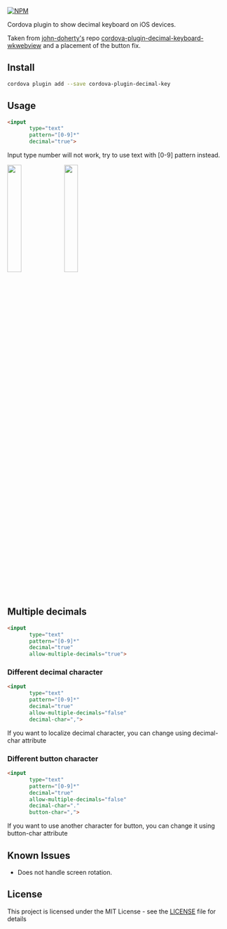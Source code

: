 [![NPM](https://nodei.co/npm/cordova-plugin-decimal-key.png)](https://nodei.co/npm/cordova-plugin-decimal-key/)

Cordova plugin to show decimal keyboard on iOS devices.

Taken from [john-doherty's](https://github.com/john-doherty) repo [cordova-plugin-decimal-keyboard-wkwebview](https://github.com/john-doherty/cordova-plugin-decimal-keyboard-wkwebview) and a placement of the button fix.

## Install

```bash
cordova plugin add --save cordova-plugin-decimal-key
```

## Usage

```html
<input 
       type="text" 
       pattern="[0-9]*" 
       decimal="true">
```

Input type number will not work, try to use text with [0-9] pattern instead.

<img src="screenshots/basic-usage.png" width="25%" height="25%" /> <img src="screenshots/basic-usage-typed-content.png" width="25%" height="25%" />

## Multiple decimals

```html
<input 
       type="text" 
       pattern="[0-9]*" 
       decimal="true" 
       allow-multiple-decimals="true">
```

### Different decimal character

```html
<input 
       type="text" 
       pattern="[0-9]*" 
       decimal="true" 
       allow-multiple-decimals="false" 
       decimal-char=",">
```

If you want to localize decimal character, you can change using decimal-char attribute

### Different button character

```html
<input 
       type="text" 
       pattern="[0-9]*" 
       decimal="true" 
       allow-multiple-decimals="false" 
       decimal-char="." 
       button-char=",">
```

If you want to use another character for button, you can change it using button-char attribute

## Known Issues
* Does not handle screen rotation.
## License

This project is licensed under the MIT License - see the [LICENSE](LICENSE) file for details

